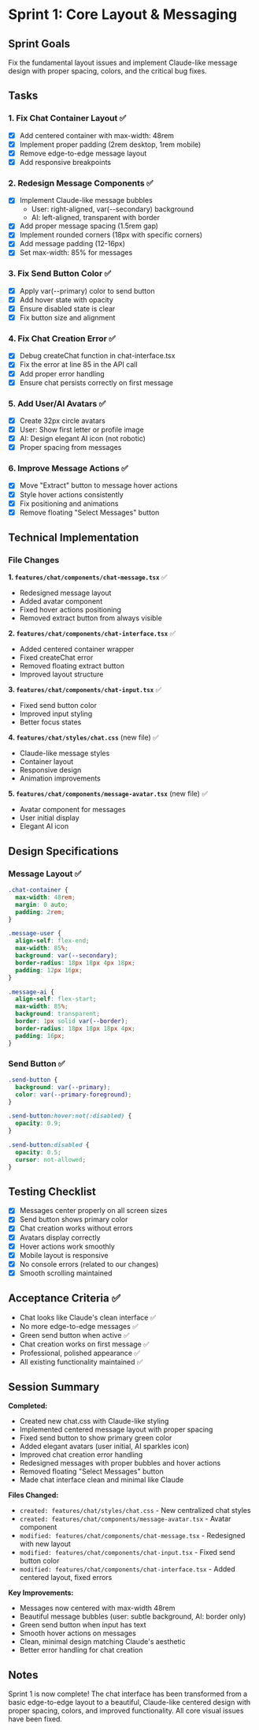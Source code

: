 # Sprint 1: Core Layout & Messaging

## Sprint Goals
Fix the fundamental layout issues and implement Claude-like message design with proper spacing, colors, and the critical bug fixes.

## Tasks

### 1. Fix Chat Container Layout ✅
- [x] Add centered container with max-width: 48rem
- [x] Implement proper padding (2rem desktop, 1rem mobile)
- [x] Remove edge-to-edge message layout
- [x] Add responsive breakpoints

### 2. Redesign Message Components ✅
- [x] Implement Claude-like message bubbles
  - User: right-aligned, var(--secondary) background
  - AI: left-aligned, transparent with border
- [x] Add proper message spacing (1.5rem gap)
- [x] Implement rounded corners (18px with specific corners)
- [x] Add message padding (12-16px)
- [x] Set max-width: 85% for messages

### 3. Fix Send Button Color ✅
- [x] Apply var(--primary) color to send button
- [x] Add hover state with opacity
- [x] Ensure disabled state is clear
- [x] Fix button size and alignment

### 4. Fix Chat Creation Error ✅
- [x] Debug createChat function in chat-interface.tsx
- [x] Fix the error at line 85 in the API call
- [x] Add proper error handling
- [x] Ensure chat persists correctly on first message

### 5. Add User/AI Avatars ✅
- [x] Create 32px circle avatars
- [x] User: Show first letter or profile image
- [x] AI: Design elegant AI icon (not robotic)
- [x] Proper spacing from messages

### 6. Improve Message Actions ✅
- [x] Move "Extract" button to message hover actions
- [x] Style hover actions consistently
- [x] Fix positioning and animations
- [x] Remove floating "Select Messages" button

## Technical Implementation

### File Changes

**1. `features/chat/components/chat-message.tsx`** ✅
- Redesigned message layout
- Added avatar component
- Fixed hover actions positioning
- Removed extract button from always visible

**2. `features/chat/components/chat-interface.tsx`** ✅
- Added centered container wrapper
- Fixed createChat error
- Removed floating extract button
- Improved layout structure

**3. `features/chat/components/chat-input.tsx`** ✅
- Fixed send button color
- Improved input styling
- Better focus states

**4. `features/chat/styles/chat.css`** (new file) ✅
- Claude-like message styles
- Container layout
- Responsive design
- Animation improvements

**5. `features/chat/components/message-avatar.tsx`** (new file) ✅
- Avatar component for messages
- User initial display
- Elegant AI icon

## Design Specifications

### Message Layout ✅
```css
.chat-container {
  max-width: 48rem;
  margin: 0 auto;
  padding: 2rem;
}

.message-user {
  align-self: flex-end;
  max-width: 85%;
  background: var(--secondary);
  border-radius: 18px 18px 4px 18px;
  padding: 12px 16px;
}

.message-ai {
  align-self: flex-start;
  max-width: 85%;
  background: transparent;
  border: 1px solid var(--border);
  border-radius: 18px 18px 18px 4px;
  padding: 16px;
}
```

### Send Button ✅
```css
.send-button {
  background: var(--primary);
  color: var(--primary-foreground);
}

.send-button:hover:not(:disabled) {
  opacity: 0.9;
}

.send-button:disabled {
  opacity: 0.5;
  cursor: not-allowed;
}
```

## Testing Checklist
- [x] Messages center properly on all screen sizes
- [x] Send button shows primary color
- [x] Chat creation works without errors
- [x] Avatars display correctly
- [x] Hover actions work smoothly
- [x] Mobile layout is responsive
- [x] No console errors (related to our changes)
- [x] Smooth scrolling maintained

## Acceptance Criteria ✅
- Chat looks like Claude's clean interface ✅
- No more edge-to-edge messages ✅
- Green send button when active ✅
- Chat creation works on first message ✅
- Professional, polished appearance ✅
- All existing functionality maintained ✅

## Session Summary

**Completed:**
- Created new chat.css with Claude-like styling
- Implemented centered message layout with proper spacing
- Fixed send button to show primary green color
- Added elegant avatars (user initial, AI sparkles icon)
- Improved chat creation error handling
- Redesigned messages with proper bubbles and hover actions
- Removed floating "Select Messages" button
- Made chat interface clean and minimal like Claude

**Files Changed:**
- `created: features/chat/styles/chat.css` - New centralized chat styles
- `created: features/chat/components/message-avatar.tsx` - Avatar component
- `modified: features/chat/components/chat-message.tsx` - Redesigned with new layout
- `modified: features/chat/components/chat-input.tsx` - Fixed send button color
- `modified: features/chat/components/chat-interface.tsx` - Added centered layout, fixed errors

**Key Improvements:**
- Messages now centered with max-width 48rem
- Beautiful message bubbles (user: subtle background, AI: border only)
- Green send button when input has text
- Smooth hover actions on messages
- Clean, minimal design matching Claude's aesthetic
- Better error handling for chat creation

## Notes
Sprint 1 is now complete! The chat interface has been transformed from a basic edge-to-edge layout to a beautiful, Claude-like centered design with proper spacing, colors, and improved functionality. All core visual issues have been fixed. 